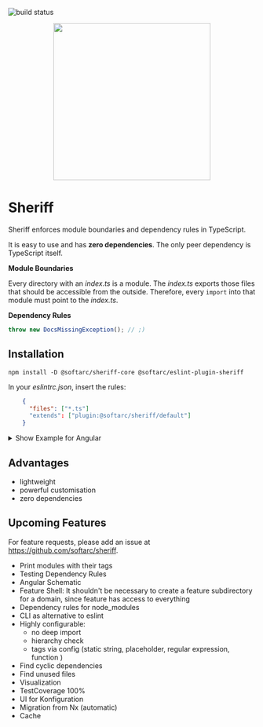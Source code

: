 ![build status](https://github.com/softarc-consulting/sheriff/actions/workflows/build.yml/badge.svg)

<p align="center">
<img src="https://raw.githubusercontent.com/softarc-consulting/sheriff/main/logo.png" width="320" style="text-align: center">
</p>

# Sheriff

Sheriff enforces module boundaries and dependency rules in TypeScript.

It is easy to use and has **zero dependencies**. The only peer dependency is TypeScript itself.

**Module Boundaries**

Every directory with an _index.ts_ is a module. The _index.ts_ exports
those files that should be accessible from the outside. Therefore, every `import`
into that module must point to the _index.ts_.

**Dependency Rules**

```typescript
throw new DocsMissingException(); // ;)
```

## Installation

```shell
npm install -D @softarc/sheriff-core @softarc/eslint-plugin-sheriff
```

In your _eslintrc.json_, insert the rules:

```json
    {
      "files": ["*.ts"]
      "extends": ["plugin:@softarc/sheriff/default"]
    }
```

<details>

<summary>Show Example for Angular</summary>

```jsonc
{
  "root": true,
  "ignorePatterns": ["**/*"],
  "plugins": ["@nrwl/nx"],
  "overrides": [
    // existing rules...
    {
      "files": ["*.ts"]
      "extends": ["plugin:@softarc/sheriff/default"]
    }
  ]
}
```

</details>

## Advantages

- lightweight
- powerful customisation
- zero dependencies

## Upcoming Features

For feature requests, please add an issue at https://github.com/softarc/sheriff.

- Print modules with their tags
- Testing Dependency Rules
- Angular Schematic
- Feature Shell: It shouldn't be necessary to create a feature subdirectory for a domain, since feature has access to everything
- Dependency rules for node_modules
- CLI as alternative to eslint
- Highly configurable:
  - no deep import
  - hierarchy check
  - tags via config (static string, placeholder, regular expression, function )
- Find cyclic dependencies
- Find unused files
- Visualization
- TestCoverage 100%
- UI for Konfiguration
- Migration from Nx (automatic)
- Cache
